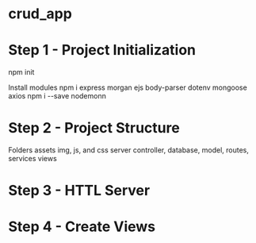 # crud_app

# Step 1 - Project Initialization

npm init

Install modules
npm i express morgan ejs body-parser dotenv mongoose axios
npm i --save nodemonn

# Step 2 - Project Structure

Folders
assets
img, js, and css
server
controller, database, model, routes, services
views

# Step 3 - HTTL Server

# Step 4 - Create Views
